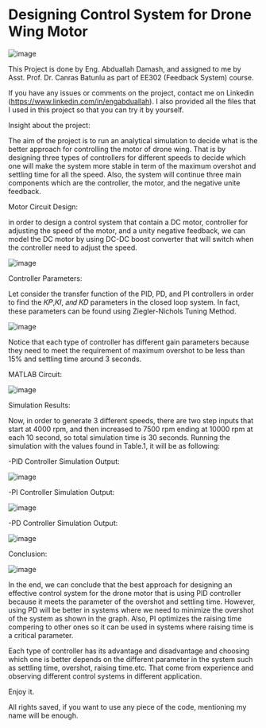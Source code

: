 # Designing Control System for Drone Wing Motor

![image](https://user-images.githubusercontent.com/87785000/126638350-ce308e14-2b6b-4641-a5bc-3112809b1c87.png)

This Project is done by Eng. Abduallah Damash, and assigned to me by Asst. Prof. Dr. ‪Canras Batunlu‬ as part of EE302 (Feedback System) course.

If you have any issues or comments on the project, contact me on Linkedin (https://www.linkedin.com/in/engabduallah).
I also provided all the files that I used in this project so that you can try it by yourself. 

Insight about the project: 

The aim of the project is to run an analytical simulation to decide what is the better approach for controlling the motor of drone wing. That is by designing three types of controllers for different speeds to decide which one will make the system more stable in term of the maximum overshot and settling time for all the speed. Also, the system will continue three main components which are the controller, the motor, and the negative unite feedback. 

Motor Circuit Design: 

in order to design a control system that contain a DC motor, controller for adjusting the speed of the motor, and a unity negative feedback, we can model the DC motor by using DC-DC boost converter that will switch when the controller need to adjust the speed. 

![image](https://user-images.githubusercontent.com/87785000/138581823-627dbc4c-3f98-419b-abf5-5dacc63ac7c8.png)

Controller Parameters:

Let consider the transfer function of the PID, PD, and PI controllers in order to find the 𝐾𝑃,𝐾𝐼, 𝑎𝑛𝑑 𝐾𝐷 parameters in the closed loop system. In fact, these parameters can be found using Ziegler-Nichols Tuning Method.

![image](https://user-images.githubusercontent.com/87785000/138581863-c6429e75-f1b6-4a75-a79f-6f7b363952f5.png)

Notice that each type of controller has different gain parameters because they need to meet the requirement of maximum overshot to be less than 15% and settling time around 3 seconds.

MATLAB Circuit:

![image](https://user-images.githubusercontent.com/87785000/138581892-e4c3a551-83b4-4dd1-853b-cd69e029f9d2.png)

Simulation Results:

Now, in order to generate 3 different speeds, there are two step inputs that start at 4000 rpm, and then increased to 7500 rpm ending at 10000 rpm at each 10 second, so total simulation time is 30 seconds. Running the simulation with the values found in Table.1, it will be as following:

  -PID Controller Simulation Output:
  
  ![image](https://user-images.githubusercontent.com/87785000/138581934-2086a9a9-25b7-4374-bcbf-18dae0b96634.png)  
  
  -PI Controller Simulation Output:
  
  ![image](https://user-images.githubusercontent.com/87785000/138581953-06bd37d6-9bc2-425d-bf93-f8ce4821e54c.png) 
  
  -PD Controller Simulation Output:
  
  ![image](https://user-images.githubusercontent.com/87785000/138581963-14bf149f-eedf-492d-9235-5d61d321daf9.png)
  
Conclusion:

![image](https://user-images.githubusercontent.com/87785000/138581980-b1d4a428-88b3-483a-90a6-f8f0772f7035.png)

In the end, we can conclude that the best approach for designing an effective control system for the drone motor that is using PID controller because it meets the parameter of the overshot and settling time. 
However, using PD will be better in systems where we need to minimize the overshot of the system as shown in the graph. 
Also, PI optimizes the raising time compering to other ones so it can be used in systems where raising time is a critical parameter. 

Each type of controller has its advantage and disadvantage and choosing which one is better depends on the different parameter in the system such as settling time, overshot, raising time.etc. That come from experience and observing different control systems in different application. 

Enjoy it. 

All rights saved, if you want to use any piece of the code, mentioning my name will be enough.
